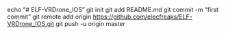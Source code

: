 echo “# ELF-VRDrone_IOS” 
git init
git add README.md
git commit -m “first commit”
git remote add origin https://github.com/elecfreaks/ELF-VRDrone_IOS.git
git push -u origin master
